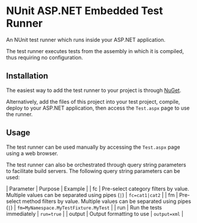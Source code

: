 # NUnit ASP.NET Embedded Test Runner #

An NUnit test runner which runs inside your ASP.NET application.

The test runner executes tests from the assembly in which it is compiled, thus requiring no configuration.

## Installation ##

The easiest way to add the test runner to your project is through [NuGet](https://www.nuget.org/packages/codeflood.nunit.aspnet.testrunner/).

Alternatively, add the files of this project into your test project, compile, deploy to your ASP.NET application, then access the `Test.aspx` page to use the runner.

## Usage ##

The test runner can be used manually by accessing the `Test.aspx` page using a web browser.

The test runner can also be orchestrated through query string parameters to facilitate build servers. The following query string parameters can be used:

| Parameter | Purpose | Example |
| fc | Pre-select category filters by value. Multiple values can be separated using pipes (`|`) | `fc=cat1|cat2` |
| fm | Pre-select method filters by value. Multiple values can be separated using pipes (`|`) | `fm=MyNamespace.MyTestFixture.MyTest` |
| run | Run the tests immediately | `run=true` |
| output | Output formatting to use | `output=xml` |
